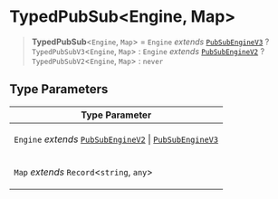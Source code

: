 # TypedPubSub\<Engine, Map\>

> **TypedPubSub**\<`Engine`, `Map`\> = `Engine` _extends_ [`PubSubEngineV3`](../interfaces/PubSubEngineV3.md) ? `TypedPubSubV3`\<`Engine`, `Map`\> : `Engine` _extends_ [`PubSubEngineV2`](../interfaces/PubSubEngineV2.md) ? `TypedPubSubV2`\<`Engine`, `Map`\> : `never`

## Type Parameters

<table>
<thead>
<tr>
<th>Type Parameter</th>
</tr>
</thead>
<tbody>
<tr>
<td>

`Engine` _extends_ [`PubSubEngineV2`](../interfaces/PubSubEngineV2.md) \| [`PubSubEngineV3`](../interfaces/PubSubEngineV3.md)

</td>
</tr>
<tr>
<td>

`Map` _extends_ `Record`\<`string`, `any`\>

</td>
</tr>
</tbody>
</table>
